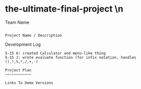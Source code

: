 # the-ultimate-final-project \n

Team Name
~~~~~~~~~

Project Name / Description
~~~~~~~~~~~~~~~~~~~~~~~~~~

Development Log
~~~~~~~~~~~~~~~
5-15 H: created Calculator and menu-like thing
5-15 J: wrote evaluate function (for infix notation, handles (),!,%,*,/,+,-)

Project Plan
~~~~~~~~~~~~

Links To Demo Versions
~~~~~~~~~~~~~~~~~~~~~~